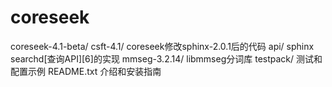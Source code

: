 # coreseek


coreseek-4.1-beta/
    csft-4.1/           coreseek修改sphinx-2.0.1后的代码
        api/            sphinx searchd[查询API][6]的实现
    mmseg-3.2.14/       libmmseg分词库
    testpack/           测试和配置示例
    README.txt          介绍和安装指南
